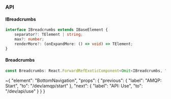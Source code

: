 

### API

#### IBreadcrumbs

```ts
interface IBreadcrumbs extends IBaseElement {
    separator?: TElement | string;
    max?: number;
    renderMore?: (onExpandMore: () => void) => TElement;
}
```

#### Breadcrumbs

```ts
const Breadcrumbs: React.ForwardRefExoticComponent<Omit<IBreadcrumbs, "ref"> & React.RefAttributes<unknown>>;
```


~{
  "element": "BottomNavigation",
  "props": {
    "previous": {
      "label": "AMQP: Start",
      "to": "/dev/amqp/start"
    },
    "next": {
      "label": "API: Use",
      "to": "/dev/api/use"
    }
  }
}
